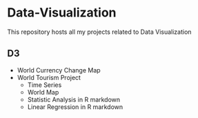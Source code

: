 # Data-Visualization
This repository hosts all my projects related to Data Visualization

## D3
- World Currency Change Map
- World Tourism Project
	- Time Series
	- World Map
	- Statistic Analysis in R markdown
	- Linear Regression in R markdown
